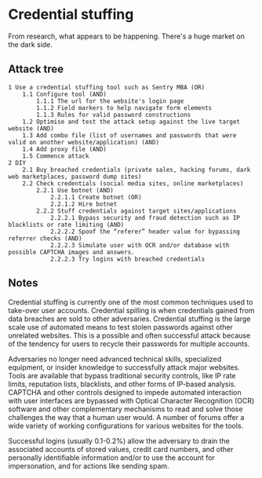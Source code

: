 # Credential stuffing

From research, what appears to be happening. There's a huge market on the dark side.

## Attack tree

```text
1 Use a credential stuffing tool such as Sentry MBA (OR)
    1.1 Configure tool (AND)
        1.1.1 The url for the website's login page
        1.1.2 Field markers to help navigate form elements
        1.1.3 Rules for valid password constructions 
    1.2 Optimise and test the attack setup against the live target website (AND)
    1.3 Add combo file (list of usernames and passwords that were valid on another website/application) (AND)
    1.4 Add proxy file (AND)
    1.5 Commence attack 
2 DIY
    2.1 Buy breached credentials (private sales, hacking forums, dark web marketplaces, password dump sites)
    2.2 Check credentials (social media sites, online marketplaces)
        2.2.1 Use botnet (AND)
            2.2.1.1 Create botnet (OR)
            2.2.1.2 Hire botnet
        2.2.2 Stuff credentials against target sites/applications
            2.2.2.1 Bypass security and fraud detection such as IP blacklists or rate limiting (AND)
            2.2.2.2 Spoof the “referer” header value for bypassing referrer checks (AND)
            2.2.2.3 Simulate user with OCR and/or database with possible CAPTCHA images and answers.
            2.2.2.3 Try logins with breached credentials 
```

## Notes

Credential stuffing is currently one of the most common techniques used to take-over user accounts. Credential spilling is when credentials gained from data breaches are sold to other adversaries. Credential stuffing is the large scale use of automated means to test stolen passwords against other unrelated websites. This is a possible and often successful attack because of the tendency for users to recycle their passwords for multiple accounts.

Adversaries no longer need advanced technical skills, specialized equipment, or insider knowledge to successfully attack major websites. Tools are available that bypass traditional security controls, like IP rate limits, reputation lists, blacklists, and other forms of IP-based analysis. CAPTCHA and other controls designed to impede automated interaction with user interfaces are bypassed with Optical Character Recognition (OCR) software and other complementary mechanisms to read and solve those challenges the way that a human user would. A number of forums offer a wide variety of working configurations for various websites for the tools.

Successful logins (usually 0.1-0.2%) allow the adversary to drain the associated accounts of stored values, credit card numbers, and other personally identifiable information and/or to use the account for impersonation, and for actions like sending spam.

